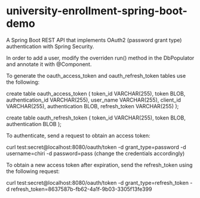 # university-enrollment-spring-boot-demo

<p> A Spring Boot REST API that implements OAuth2 (password grant type) authentication with Spring Security. </p>

<p> In order to add a user, modify the overriden run() method in the DbPopulator and annotate it with @Component. </p>

<p> To generate the oauth_access_token and oauth_refresh_token tables use the following: 

create table oauth_access_token (
  token_id VARCHAR(255),
  token BLOB,
  authentication_id VARCHAR(255),
  user_name VARCHAR(255),
  client_id VARCHAR(255),
  authentication BLOB,
  refresh_token VARCHAR(255)
);

create table oauth_refresh_token (
  token_id VARCHAR(255),
  token BLOB,
  authentication BLOB
);

</p>

To authenticate, send a request to obtain an access token:

curl test:secret@localhost:8080/oauth/token -d grant_type=password -d username=chiri -d password=pass
(change the credentials accordingly)

To obtain a new access token after expiration, send the refresh_token using the following request:

curl test:secret@localhost:8080/oauth/token -d grant_type=refresh_token -d refresh_token=8637587b-fb62-4a1f-9b03-3305f13fe399
